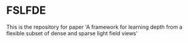 # FSLFDE
This is the repository for paper 'A framework for learning depth from a flexible subset of dense and sparse light field views'
